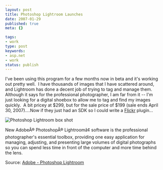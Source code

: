 ```yaml
---
layout: post
title: Photoshop Lightroom Launches
date: 2007-01-29
published: true
meta: {}

tags:
- work
type: post
keywords:
- asp.net
- work
status: publish
---
```



I've been using this program for a few months now in beta and it's working out pretty well.  I have thousands of images that I have scattered around, and Lightroom has done a decent job of trying to tag and manage them.  Although it says for the professional photographer, I am far from it -- I'm just looking for a digital shoebox to allow me to tag and find my images quickly.  A bit pricey at $299, but for the sale price of $199 (sale ends April 30, 2007)....Now if they just had an SDK so I could write a [Flickr](http://www.flickr.com/photos/andreweick) plugin... 

 <!-- blockquote  -->

![Photoshop Lightroom box shot](http://media.eick.us/2011/05/box_lightroom_112x112.jpg)



New AdobeÂ® PhotoshopÂ® Lightroomâ¢ software is the professional photographer's essential toolbox, providing one easy application for managing, adjusting, and presenting large volumes of digital photographs so you can spend less time in front of the computer and more time behind the lens.

<!-- endblockquote  -->

Source: [Adobe - Photoshop Lightroom](http://www.adobe.com/products/photoshoplightroom/)

